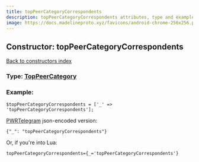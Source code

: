 ```yaml
---
title: topPeerCategoryCorrespondents
description: topPeerCategoryCorrespondents attributes, type and example
image: https://docs.madelineproto.xyz/favicons/android-chrome-256x256.png
---
```

## Constructor: topPeerCategoryCorrespondents  
[Back to constructors index](index.md)






### Type: [TopPeerCategory](../types/TopPeerCategory.md)


### Example:

```
$topPeerCategoryCorrespondents = ['_' => 'topPeerCategoryCorrespondents'];
```  

[PWRTelegram](https://pwrtelegram.xyz) json-encoded version:

```
{"_": "topPeerCategoryCorrespondents"}
```


Or, if you're into Lua:  


```
topPeerCategoryCorrespondents={_='topPeerCategoryCorrespondents'}

```


